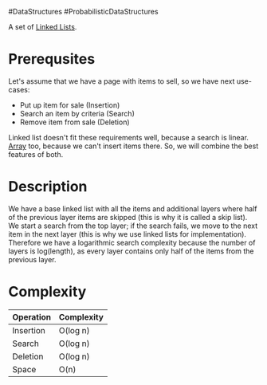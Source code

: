 #DataStructures #ProbabilisticDataStructures 

A set of [Linked Lists](./Linked%20List.md).

# Prerequsites
Let's assume that we have a page with items to sell, so we have next use-cases:
* Put up item for sale (Insertion)
* Search an item by criteria (Search)
* Remove item from sale (Deletion)

Linked list doesn't fit these requirements well, because a search is linear. [Array](./Array.md) too, because we can't insert items there. So, we will combine the best features of both.

# Description
We have a base linked list with all the items and additional layers where half of the previous layer items are skipped (this is why it is called a skip list). We start a search from the top layer; if the search fails, we move to the next item in the next layer (this is why we use linked lists for implementation). Therefore we have a logarithmic search complexity because the number of layers is log(length), as every layer contains only half of the items from the previous layer.

# Complexity

| Operation | Complexity |
|-----------|------------|
| Insertion | O(log n)   |
| Search    | O(log n)   |
| Deletion  | O(log n)   |
| Space     | O(n)       |

